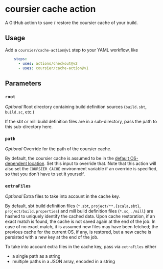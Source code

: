 # coursier cache action

A GitHub action to save / restore the coursier cache of your build.

## Usage

Add a `coursier/cache-action@v1` step to your YAML workflow, like
```yaml
    steps:
      - uses: actions/checkout@v2
      - uses: coursier/cache-action@v1
```

## Parameters

### `root`

*Optional* Root directory containing build definition sources (`build.sbt`, `build.sc`, etc.)

If the sbt or mill build definition files are in a sub-directory, pass the path to this
sub-directory here.

### `path`

*Optional* Override for the path of the coursier cache.

By default, the coursier cache is assumed to be in the [default OS-dependent location](https://get-coursier.io/docs/cache.html#default-location).
Set this input to override that. Note that this action will also set the `COURSIER_CACHE` environment variable
if an override is specified, so that you don't have to set it yourself.

### `extraFiles`

*Optional* Extra files to take into account in the cache key.

By default, sbt build definition files (`*.sbt`, `project/**.{scala,sbt}`, `project/build.properties`) and
mill build definition files (`*.sc`, `./mill`) are hashed to uniquely identify the cached data. Upon
cache restoration, if an exact match is found, the cache is not saved again at the end of the job.
In case of no exact match, it is assumed new files may have been fetched; the previous cache for the
current OS, if any, is restored, but a new cache is persisted with a new key at the end of the job.

To take into account extra files in the cache key, pass via `extraFiles` either
- a single path as a string
- multiple paths in a JSON array, encoded in a string
